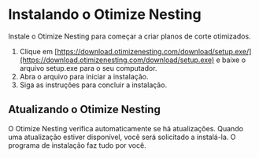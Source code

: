# Instalando o Otimize Nesting
Instale o Otimize Nesting para começar a criar planos de corte otimizados.

1. Clique em [https://download.otimizenesting.com/download/setup.exe/](https://download.otimizenesting.com/download/setup.exe) e baixe o arquivo setup.exe para o seu computador.
2. Abra o arquivo para iniciar a instalação.
3. Siga as instruções para concluir a instalação.

## Atualizando o Otimize Nesting

O Otimize Nesting verifica automaticamente se há atualizações. Quando uma atualização estiver disponível, você será solicitado a instalá-la. O programa de instalação faz tudo por você.
